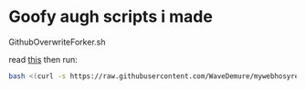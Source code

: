 # Goofy augh scripts i made

GithubOverwriteForker.sh

read [this](https://github.com/WaveDemure/mywebhosyrepo/blob/main/ext/gitforker.md) then run:

```bash
bash <(curl -s https://raw.githubusercontent.com/WaveDemure/mywebhosyrepo/main/GithubOverwriteForker.sh)
```
